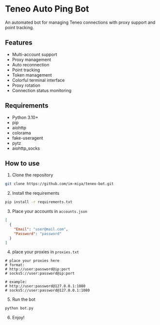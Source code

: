 # Teneo Auto Ping Bot

An automated bot for managing Teneo connections with proxy support and point tracking.

## Features

- Multi-account support
- Proxy management
- Auto reconnection
- Point tracking
- Token management
- Colorful terminal interface
- Proxy rotation
- Connection status monitoring

## Requirements

- Python 3.10+
- pip
- aiohttp
- colorama
- fake-useragent
- pytz
- aiohttp_socks

## How to use

1. Clone the repository

```bash
git clone https://github.com/im-miya/teneo-bot.git
```

2. Install the requirements

```bash
pip install -r requirements.txt
```

3. Place your accounts in `accounts.json`

```json
[
  {
    "Email": "user@mail.com",
    "Password": "password"
  }
]
```

4. place your proxies in `proxies.txt`

```text
# place your proxies here
# format:
# http://user:password@ip:port
# socks5://user:password@ip:port

# example:
# http://user:password@127.0.0.1:1080
# socks5://user:password@127.0.0.1:1080
```

5. Run the bot

```bash
python bot.py
```

6. Enjoy!
